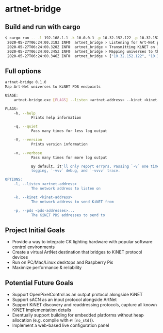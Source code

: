 # artnet-bridge

## Build and run with cargo

```bash
$ cargo run -- -l 192.168.1.1 -k 10.0.0.1 -p 10.32.152.122 -p 10.32.152.123
 2020-05-27T06:24:00.318Z INFO  artnet_bridge > Listening for Art-Net packets on 192.168.1.173
 2020-05-27T06:24:00.320Z INFO  artnet_bridge > Transmitting KiNET on 10.0.0.1
 2020-05-27T06:24:00.345Z INFO  artnet_bridge > Mapping universes to the following addresses:
 2020-05-27T06:24:00.346Z INFO  artnet_bridge > ["10.32.152.122", "10.32.152.123"]
```

## Full options

```bash
artnet-bridge 0.1.0
Map Art-Net universes to KiNET PDS endpoints

USAGE:
    artnet-bridge.exe [FLAGS] --listen <artnet-address> --kinet <kinet-address> --pds <pds-addresses>...

FLAGS:
    -h, --help
            Prints help information

    -q, --quiet
            Pass many times for less log output

    -V, --version
            Prints version information

    -v, --verbose
            Pass many times for more log output

            By default, it'll only report errors. Passing `-v` one time also prints warnings, `-vv` enables info
            logging, `-vvv` debug, and `-vvvv` trace.

OPTIONS:
    -l, --listen <artnet-address>
            The network address to listen on

    -k, --kinet <kinet-address>
            The network address to send KiNET from

    -p, --pds <pds-addresses>...
            The KiNET PDS addresses to send to
```

## Project Initial Goals

* Provide a way to integrate CK lighting hardware with popular software control environments
* Create a virtual ArtNet destination that bridges to KiNET protocol devices
* Run on PC/Mac/Linux desktops and Raspberry Pis
* Maximize performance & reliability

## Potential Future Goals

* Support OpenPixelControl as an output protocol alongside KiNET
* Support sACN as an input protocol alongside ArtNet
* Support KiNET discovery and readdressing protocols, capture all known KiNET implementation details
* Eventually support building for embedded platforms without heap allocation (e.g. compile with `#![no_std]`).
* Implement a web-based live configuration panel

